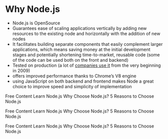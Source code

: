 # Why Node.js

* Node.js is OpenSource
* Guarantees ease of scaling applications vertically by adding new resources to the existing node and horizontally with the addition of new nodes
* It facilitates building separate components that easily complement larger applications, which means saving money at the initial development stages and potentially shortening time-to-market, reusable code (some of the code can be used both on the front and backend)
* Tested on production (a lot of [companies use it](https://selleo.com/blog/10-successful-companies-using-nodejs) from the very beginning in 2009)
* offers improved performance thanks to Chrome’s V8 engine
* using JavaScript on both backend and frontend makes Node a great choice to improve speed and simplicity of implementation

<ResourceGroupTitle>Free Content</ResourceGroupTitle>
<BadgeLink colorScheme='yellow' badgeText='Read' href='https://nodejs.dev/en/learn/'>Learn Node.js</BadgeLink>
<BadgeLink colorScheme='yellow' badgeText='Read' href='https://medium.com/selleo/why-choose-node-js-b0091ad6c3fc'>Why Choose Node.js?</BadgeLink>
<BadgeLink colorScheme='yellow' badgeText='Read' href='https://www.bitovi.com/blog/5-reasons-to-choose-nodejs'>5 Reasons to Choose Node.js</BadgeLink>

<ResourceGroupTitle>Free Content</ResourceGroupTitle>
<BadgeLink colorScheme='yellow' badgeText='Read' href='https://nodejs.dev/en/learn/'>Learn Node.js</BadgeLink>
<BadgeLink colorScheme='yellow' badgeText='Read' href='https://medium.com/selleo/why-choose-node-js-b0091ad6c3fc'>Why Choose Node.js?</BadgeLink>
<BadgeLink colorScheme='yellow' badgeText='Read' href='https://www.bitovi.com/blog/5-reasons-to-choose-nodejs'>5 Reasons to Choose Node.js</BadgeLink>

<ResourceGroupTitle>Free Content</ResourceGroupTitle>
<BadgeLink colorScheme='yellow' badgeText='Read' href='https://nodejs.dev/en/learn/'>Learn Node.js</BadgeLink>
<BadgeLink colorScheme='yellow' badgeText='Read' href='https://medium.com/selleo/why-choose-node-js-b0091ad6c3fc'>Why Choose Node.js?</BadgeLink>
<BadgeLink colorScheme='yellow' badgeText='Read' href='https://www.bitovi.com/blog/5-reasons-to-choose-nodejs'>5 Reasons to Choose Node.js</BadgeLink>

